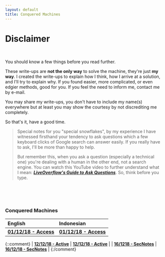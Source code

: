```yaml
---
layout: default
title: Conquered Machines
---
```


# Disclaimer
<br>

You should know a few things before you read further. 

These write-ups are **not the only way** to solve the machine, they're just **my way**. I created the write-ups to explain how I think, how I arrive at a solution, and I'll try to explain why. If you found easier, more complicated, or even edgier methods, good for you. If you feel the need to inform me, contact me by e-mail. 

You may share my write-ups, you don't have to include my name(s) everywhere but at least you may show the courtesy by not discrediting me completely.
<br>

So that's it, have a good time.
<br>

> Special notes for you "special snowflakes", by my experience I have witnessed firsthand your tendency to ask questions which a few keyboard clicks of Google search can answer easily. If you really have to ask, I'll be more than happy to help. 
>
> But remember this, when you ask a question (especially a technical one) you're dealing with a human in the other end, not a search engine. You can watch this YouTube video to further understand what I mean: **_[LiveOverflow's Guide to Ask Questions](https://www.youtube.com/watch?v=53zkBvL4ZB4)_**. So, think before you type.

<br>
<br>
<br>

### Conquered Machines

|       English      |     Indonesian    |
|:-------------------|:------------------|
| **[01/12/18 - Access](https://takaya1337.github.io/htb/en/01)**   | **[01/12/18 - Access](https://takaya1337.github.io/htb/id/01)**       |

{::comment}
| **[12/12/18 - Active](https://takaya1337.github.io/htb/en/02)**   | **[12/12/18 - Active](https://takaya1337.github.io/htb/id/02)**       |
| **[16/1218 - SecNotes](https://takaya1337.github.io/htb/en/03)** | **[16/12/18 - SecNotes](https://takaya1337.github.io/htb/id/03)**     |
{:/comment}
